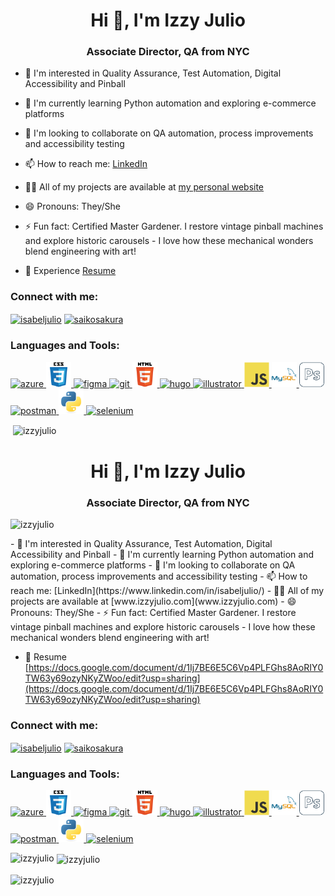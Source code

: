 <h1 align="center">Hi 👋, I'm Izzy Julio</h1>
<h3 align="center">Associate Director, QA from NYC</h3>

- 👀 I'm interested in Quality Assurance, Test Automation, Digital Accessibility and Pinball

- 🌱 I'm currently learning Python automation and exploring e-commerce platforms

- 👯 I'm looking to collaborate on QA automation, process improvements and accessibility testing

- 📫 How to reach me: [LinkedIn](https://www.linkedin.com/in/isabeljulio/)

- 👨‍💻 All of my projects are available at [my personal website](www.izzyjulio.com)

- 😄 Pronouns: They/She

- ⚡ Fun fact: Certified Master Gardener. I restore vintage pinball machines and explore historic carousels - I love how these mechanical wonders blend engineering with art!

- 📄 Experience [Resume](https://docs.google.com/document/d/1Ij7BE6E5C6Vp4PLFGhs8AoRIY0TW63y69ozyNKyZWoo/edit?usp=sharing)

<h3 align="left">Connect with me:</h3>
<p align="left">
<a href="https://linkedin.com/in/isabeljulio" target="blank"><img align="center" src="https://raw.githubusercontent.com/rahuldkjain/github-profile-readme-generator/master/src/images/icons/Social/linked-in-alt.svg" alt="isabeljulio" height="30" width="40" /></a>
<a href="https://instagram.com/saikosakura" target="blank"><img align="center" src="https://raw.githubusercontent.com/rahuldkjain/github-profile-readme-generator/master/src/images/icons/Social/instagram.svg" alt="saikosakura" height="30" width="40" /></a>
</p>

<h3 align="left">Languages and Tools:</h3>
<p align="left"> <a href="https://azure.microsoft.com/en-in/" target="_blank" rel="noreferrer"> <img src="https://www.vectorlogo.zone/logos/microsoft_azure/microsoft_azure-icon.svg" alt="azure" width="40" height="40"/> </a> <a href="https://www.w3schools.com/css/" target="_blank" rel="noreferrer"> <img src="https://raw.githubusercontent.com/devicons/devicon/master/icons/css3/css3-original-wordmark.svg" alt="css3" width="40" height="40"/> </a> <a href="https://www.figma.com/" target="_blank" rel="noreferrer"> <img src="https://www.vectorlogo.zone/logos/figma/figma-icon.svg" alt="figma" width="40" height="40"/> </a> <a href="https://git-scm.com/" target="_blank" rel="noreferrer"> <img src="https://www.vectorlogo.zone/logos/git-scm/git-scm-icon.svg" alt="git" width="40" height="40"/> </a> <a href="https://www.w3.org/html/" target="_blank" rel="noreferrer"> <img src="https://raw.githubusercontent.com/devicons/devicon/master/icons/html5/html5-original-wordmark.svg" alt="html5" width="40" height="40"/> </a> <a href="https://gohugo.io/" target="_blank" rel="noreferrer"> <img src="https://api.iconify.design/logos-hugo.svg" alt="hugo" width="40" height="40"/> </a> <a href="https://www.adobe.com/in/products/illustrator.html" target="_blank" rel="noreferrer"> <img src="https://www.vectorlogo.zone/logos/adobe_illustrator/adobe_illustrator-icon.svg" alt="illustrator" width="40" height="40"/> </a> <a href="https://developer.mozilla.org/en-US/docs/Web/JavaScript" target="_blank" rel="noreferrer"> <img src="https://raw.githubusercontent.com/devicons/devicon/master/icons/javascript/javascript-original.svg" alt="javascript" width="40" height="40"/> </a> <a href="https://www.mysql.com/" target="_blank" rel="noreferrer"> <img src="https://raw.githubusercontent.com/devicons/devicon/master/icons/mysql/mysql-original-wordmark.svg" alt="mysql" width="40" height="40"/> </a> <a href="https://www.photoshop.com/en" target="_blank" rel="noreferrer"> <img src="https://raw.githubusercontent.com/devicons/devicon/master/icons/photoshop/photoshop-line.svg" alt="photoshop" width="40" height="40"/> </a> <a href="https://postman.com" target="_blank" rel="noreferrer"> <img src="https://www.vectorlogo.zone/logos/getpostman/getpostman-icon.svg" alt="postman" width="40" height="40"/> </a> <a href="https://www.python.org" target="_blank" rel="noreferrer"> <img src="https://raw.githubusercontent.com/devicons/devicon/master/icons/python/python-original.svg" alt="python" width="40" height="40"/> </a> <a href="https://www.selenium.dev" target="_blank" rel="noreferrer"> <img src="https://raw.githubusercontent.com/detain/svg-logos/780f25886640cef088af994181646db2f6b1a3f8/svg/selenium-logo.svg" alt="selenium" width="40" height="40"/> </a> </p>

<p>&nbsp;<img align="center" src="https://github-readme-stats.vercel.app/api?username=izzyjulio&show_icons=true&locale=en" alt="izzyjulio" /></p>


<!---
izzyjulio/izzyjulio is a ✨ special ✨ repository because its `README.md` (this file) appears on your GitHub profile.
You can click the Preview link to take a look at your changes.
--->

<h1 align="center">Hi 👋, I'm Izzy Julio</h1>
<h3 align="center">Associate Director, QA from NYC</h3>

<p align="left"> <img src="https://komarev.com/ghpvc/?username=izzyjulio&label=Profile%20views&color=0e75b6&style=flat" alt="izzyjulio" /> </p>
- 👀 I'm interested in Quality Assurance, Test Automation, Digital Accessibility and Pinball
- 🌱 I'm currently learning Python automation and exploring e-commerce platforms
- 👯 I'm looking to collaborate on QA automation, process improvements and accessibility testing
- 📫 How to reach me: [LinkedIn](https://www.linkedin.com/in/isabeljulio/)
- 👨‍💻 All of my projects are available at [www.izzyjulio.com](www.izzyjulio.com)
- 😄 Pronouns: They/She
- ⚡ Fun fact: Certified Master Gardener. I restore vintage pinball machines and explore historic carousels - I love how these mechanical wonders blend engineering with art!

- 📄 Resume [https://docs.google.com/document/d/1Ij7BE6E5C6Vp4PLFGhs8AoRIY0TW63y69ozyNKyZWoo/edit?usp=sharing](https://docs.google.com/document/d/1Ij7BE6E5C6Vp4PLFGhs8AoRIY0TW63y69ozyNKyZWoo/edit?usp=sharing)

<h3 align="left">Connect with me:</h3>
<p align="left">
<a href="https://linkedin.com/in/isabeljulio" target="blank"><img align="center" src="https://raw.githubusercontent.com/rahuldkjain/github-profile-readme-generator/master/src/images/icons/Social/linked-in-alt.svg" alt="isabeljulio" height="30" width="40" /></a>
<a href="https://instagram.com/saikosakura" target="blank"><img align="center" src="https://raw.githubusercontent.com/rahuldkjain/github-profile-readme-generator/master/src/images/icons/Social/instagram.svg" alt="saikosakura" height="30" width="40" /></a>
</p>

<h3 align="left">Languages and Tools:</h3>
<p align="left"> <a href="https://azure.microsoft.com/en-in/" target="_blank" rel="noreferrer"> <img src="https://www.vectorlogo.zone/logos/microsoft_azure/microsoft_azure-icon.svg" alt="azure" width="40" height="40"/> </a> <a href="https://www.w3schools.com/css/" target="_blank" rel="noreferrer"> <img src="https://raw.githubusercontent.com/devicons/devicon/master/icons/css3/css3-original-wordmark.svg" alt="css3" width="40" height="40"/> </a> <a href="https://www.figma.com/" target="_blank" rel="noreferrer"> <img src="https://www.vectorlogo.zone/logos/figma/figma-icon.svg" alt="figma" width="40" height="40"/> </a> <a href="https://git-scm.com/" target="_blank" rel="noreferrer"> <img src="https://www.vectorlogo.zone/logos/git-scm/git-scm-icon.svg" alt="git" width="40" height="40"/> </a> <a href="https://www.w3.org/html/" target="_blank" rel="noreferrer"> <img src="https://raw.githubusercontent.com/devicons/devicon/master/icons/html5/html5-original-wordmark.svg" alt="html5" width="40" height="40"/> </a> <a href="https://gohugo.io/" target="_blank" rel="noreferrer"> <img src="https://api.iconify.design/logos-hugo.svg" alt="hugo" width="40" height="40"/> </a> <a href="https://www.adobe.com/in/products/illustrator.html" target="_blank" rel="noreferrer"> <img src="https://www.vectorlogo.zone/logos/adobe_illustrator/adobe_illustrator-icon.svg" alt="illustrator" width="40" height="40"/> </a> <a href="https://developer.mozilla.org/en-US/docs/Web/JavaScript" target="_blank" rel="noreferrer"> <img src="https://raw.githubusercontent.com/devicons/devicon/master/icons/javascript/javascript-original.svg" alt="javascript" width="40" height="40"/> </a> <a href="https://www.mysql.com/" target="_blank" rel="noreferrer"> <img src="https://raw.githubusercontent.com/devicons/devicon/master/icons/mysql/mysql-original-wordmark.svg" alt="mysql" width="40" height="40"/> </a> <a href="https://www.photoshop.com/en" target="_blank" rel="noreferrer"> <img src="https://raw.githubusercontent.com/devicons/devicon/master/icons/photoshop/photoshop-line.svg" alt="photoshop" width="40" height="40"/> </a> <a href="https://postman.com" target="_blank" rel="noreferrer"> <img src="https://www.vectorlogo.zone/logos/getpostman/getpostman-icon.svg" alt="postman" width="40" height="40"/> </a> <a href="https://www.python.org" target="_blank" rel="noreferrer"> <img src="https://raw.githubusercontent.com/devicons/devicon/master/icons/python/python-original.svg" alt="python" width="40" height="40"/> </a> <a href="https://www.selenium.dev" target="_blank" rel="noreferrer"> <img src="https://raw.githubusercontent.com/detain/svg-logos/780f25886640cef088af994181646db2f6b1a3f8/svg/selenium-logo.svg" alt="selenium" width="40" height="40"/> </a> </p>

<p><img align="left" src="https://github-readme-stats.vercel.app/api/top-langs?username=izzyjulio&show_icons=true&locale=en&layout=compact" alt="izzyjulio" /></p>

<p>&nbsp;<img align="center" src="https://github-readme-stats.vercel.app/api?username=izzyjulio&show_icons=true&locale=en" alt="izzyjulio" /></p>

<p><img align="center" src="https://github-readme-streak-stats.herokuapp.com/?user=izzyjulio&" alt="izzyjulio" /></p>
